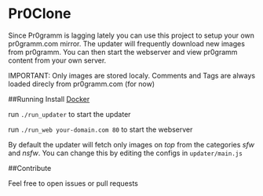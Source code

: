 Pr0Clone
========

Since Pr0gramm is lagging lately you can use this project to setup your own pr0gramm.com mirror.
The updater will frequently download new images from pr0gramm. You can then start the webserver and view pr0gramm content from your own server.

IMPORTANT: Only images are stored localy. Comments and Tags are always loaded direcly from pr0gramm.com (for now)

##Running
Install [Docker](https://www.docker.com/)

run `./run_updater` to start the updater

run `./run_web your-domain.com 80` to start the webserver

By default the updater will fetch only images on *top* from the categories *sfw* and *nsfw*.
You can change this by editing the configs in `updater/main.js`


##Contribute

Feel free to open issues or pull requests
